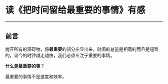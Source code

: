 # 读《把时间留给最重要的事情》有感

------

## 前言

抛开所有的障碍物，将**最重要**的部分突显出来。时间的总量是相同的而且是短暂的，现今的时钟越走越快，我们必须专注于重要的事情。

**什么是最重要的事**？

 最重要的事情不是速度和效率。



